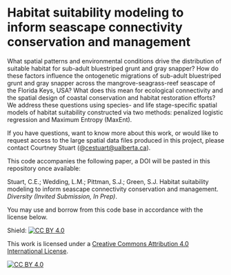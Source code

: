 # Habitat suitability modeling to inform seascape connectivity conservation and management 

What spatial patterns and environmental conditions drive the distribution of suitable habitat for sub-adult bluestriped grunt and gray snapper? How do these factors influence the ontogenetic migrations of sub-adult bluestriped grunt and gray snapper across the mangrove-seagrass-reef seascape of the Florida Keys, USA? What does this mean for ecological connectivity and the spatial design of coastal conservation and habitat restoration efforts? We address these questions using species- and life stage-specific spatial models of habitat suitability constructed via two methods: penalized logistic regression and Maximum Entropy (MaxEnt).

If you have questions, want to know more about this work, or would like to request access to the large spatial data files produced in this project, please contact Courtney Stuart (@cestuart@ualberta.ca).

This code accompanies the following paper, a DOI will be pasted in this repository once available:

Stuart, C.E.; Wedding, L.M.; Pittman, S.J.; Green, S.J. Habitat suitability modeling to inform seascape connectivity conservation and management. *Diversity (Invited Submission, In Prep)*. 

You may use and borrow from this code base in accordance with the license below. 

Shield: [![CC BY 4.0][cc-by-shield]][cc-by]

This work is licensed under a
[Creative Commons Attribution 4.0 International License][cc-by].

[![CC BY 4.0][cc-by-image]][cc-by]

[cc-by]: http://creativecommons.org/licenses/by/4.0/
[cc-by-image]: https://i.creativecommons.org/l/by/4.0/88x31.png
[cc-by-shield]: https://img.shields.io/badge/License-CC%20BY%204.0-lightgrey.svg
